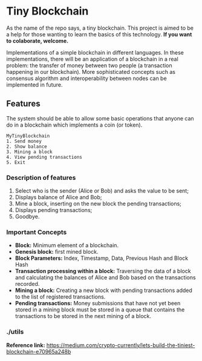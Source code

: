 # Tiny Blockchain

As the name of the repo says, a tiny blockchain. This project is aimed to be a help for those wanting to learn the basics of this technology. **If you want to colaborate, welcome.**

Implementations of a simple blockchain in different languages. In these implementations, there will be an application of a blockchain in a real problem: the transfer of money between two people (a transaction happening in our blockchain). More sophisticated concepts such as consensus algorithm and interoperability between nodes can be implemented in future.

## Features

The system should be able to allow some basic operations that anyone can do in a blockchain which implements a coin (or token).

```
MyTinyBlockchain
1. Send money
2. Show balance
3. Mining a block
4. View pending transactions
5. Exit
```

### Description of features

1. Select who is the sender (Alice or Bob) and asks the value to be sent;
2. Displays balance of Alice and Bob;
3. Mine a block, inserting on the new block the pending transactions;
4. Displays pending transactions;
5. Goodbye.

### Important Concepts

* **Block:** Minimum element of a blockchain.
* **Genesis block:** first mined block.
* **Block Parameters:** Index, Timestamp, Data, Previous Hash and Block Hash
* **Transaction processing within a block:** Traversing the data of a block and calculating the balances of Alice and Bob based on the transactions recorded.
* **Mining a block:** Creating a new block with pending transactions added to the list of registered transactions.
* **Pending transactions:** Money submissions that have not yet been stored in a mining block must be stored in a queue that contains the transactions to be stored in the next mining of a block.

### ./utils

**Reference link:** https://medium.com/crypto-currently/lets-build-the-tiniest-blockchain-e70965a248b
